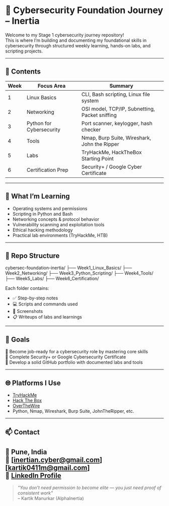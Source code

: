 # 🔐 Cybersecurity Foundation Journey – Inertia

Welcome to my Stage 1 cybersecurity journey repository!  
This is where I’m building and documenting my foundational skills in cybersecurity through structured weekly learning, hands-on labs, and scripting projects.

---

## 📌 Contents

| Week | Focus Area | Summary |
|------|-------------|---------|
| 1 | Linux Basics | CLI, Bash scripting, Linux file system |
| 2 | Networking | OSI model, TCP/IP, Subnetting, Packet sniffing |
| 3 | Python for Cybersecurity | Port scanner, keylogger, hash checker |
| 4 | Tools | Nmap, Burp Suite, Wireshark, John the Ripper |
| 5 | Labs | TryHackMe, HackTheBox Starting Point |
| 6 | Certification Prep | Security+ / Google Cyber Certificate |

---

## 🧠 What I’m Learning

- Operating systems and permissions
- Scripting in Python and Bash
- Networking concepts & protocol behavior
- Vulnerability scanning and exploitation tools
- Ethical hacking methodology
- Practical lab environments (TryHackMe, HTB)

---

## 📁 Repo Structure
cybersec-foundation-inertia/
├── Week1_Linux_Basics/
├── Week2_Networking/
├── Week3_Python_Scripting/
├── Week4_Tools/
├── Week5_Labs/
├── Week6_Certification/


Each folder contains:
- ✅ Step-by-step notes
- 💻 Scripts and commands used
- 📸 Screenshots
- 📋 Writeups of labs and learnings

---

## 🚀 Goals

🎯 Become job-ready for a cybersecurity role by mastering core skills  
🎯 Complete Security+ or Google Cybersecurity Certificate  
🎯 Develop a solid GitHub portfolio with documented labs and tools  

---

## 🌐 Platforms I Use

- [TryHackMe](https://tryhackme.com/)
- [Hack The Box](https://www.hackthebox.com/)
- [OverTheWire](https://overthewire.org/wargames/)
- Python, Nmap, Wireshark, Burp Suite, JohnTheRipper, etc.

---

## 📫 Contact

📍 Pune, India  
📧 [inertian.cyber@gmail.com] [kartik0411m@gmail.com]  
🔗 [LinkedIn Profile](https://www.linkedin.com/in/kartik-manurkar-44b748208/)
---

> *"You don’t need permission to become elite — you just need proof of consistent work"*  
> – Kartik Manurkar (AlphaInertia) 
